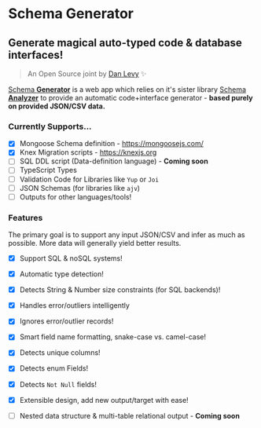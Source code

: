 # Schema Generator

## Generate magical auto-typed code & database interfaces!

> An Open Source joint by [Dan Levy](https://danlevy.net/) ✨

[Schema **Generator**](https://github.com/justsml/schema-generator) is a web app which relies on it's sister library [Schema **Analyzer**](https://github.com/justsml/schema-analyzer) to provide an automatic code+interface generator - **based purely on provided JSON/CSV data.**


### Currently Supports...

- [x] Mongoose Schema definition - https://mongoosejs.com/
- [x] Knex Migration scripts - https://knexjs.org
- [ ] SQL DDL script (Data-definition language) - **Coming soon**
- [ ] TypeScript Types
- [ ] Validation Code for Libraries like `Yup` or `Joi`
- [ ] JSON Schemas (for libraries like `ajv`)
- [ ] Outputs for other languages/tools!

### Features

The primary goal is to support any input JSON/CSV and infer as much as possible. More data will generally yield better results.

- [x] Support SQL & noSQL systems!
- [x] Automatic type detection!
- [x] Detects String & Number size constraints (for SQL backends)!
- [x] Handles error/outliers intelligently
- [x] Ignores error/outlier records!
- [x] Smart field name formatting, snake-case vs. camel-case!
- [x] Detects unique columns!
- [x] Detects enum Fields!
- [x] Detects `Not Null` fields!
- [x] Extensible design, add new output/target with ease!
- [ ] Nested data structure & multi-table relational output - **Coming soon**

